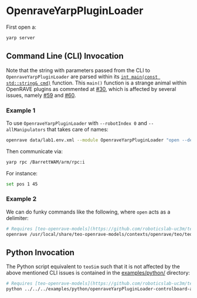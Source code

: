 # OpenraveYarpPluginLoader

First open a:
```bash
yarp server
```

## Command Line (CLI) Invocation
Note that the string with parameters passed from the CLI to `OpenraveYarpPluginLoader` are parsed within its [`int main(const std::string& cmd)`](https://github.com/roboticslab-uc3m/openrave-yarp-plugins/blob/examples-improve/libraries/OpenravePlugins/OpenraveYarpPluginLoader/OpenraveYarpPluginLoader.cpp#L57-L96) function. This `main()` function is a strange animal within OpenRAVE plugins as commented at [#30](https://github.com/roboticslab-uc3m/openrave-yarp-plugins/issues/30#issuecomment-306237545), which is affected by several issues, namely [#59](https://github.com/roboticslab-uc3m/openrave-yarp-plugins/issues/59) and [#60](https://github.com/roboticslab-uc3m/openrave-yarp-plugins/issues/60).
   
### Example 1
To use `OpenraveYarpPluginLoader` with `--robotIndex 0` and `--allManipulators` that takes care of names:
```bash
openrave data/lab1.env.xml --module OpenraveYarpPluginLoader "open --device controlboardwrapper2 --subdevice YarpOpenraveControlboard --robotIndex 0 --allManipulators"
```

Then communicate via:
```bash
yarp rpc /BarrettWAM/arm/rpc:i
```

For instance:
```bash
set pos 1 45
```


### Example 2
We can do funky commands like the following, where `open` acts as a delimiter:
```bash
# Requires [teo-openrave-models](https://github.com/roboticslab-uc3m/teo-openrave-models)
openrave /usr/local/share/teo-openrave-models/contexts/openrave/teo/teo.robot.xml --module OpenraveYarpPluginLoader "open --device controlboardwrapper2 --subdevice YarpOpenraveControlboard --robotIndex 0 --manipulatorIndex 0 open --device controlboardwrapper2 --subdevice YarpOpenraveControlboard --robotIndex 0 --manipulatorIndex 2"
```

## Python Invocation
The Python script equivalent to `teoSim` such that it is not affected by the above mentioned CLI issues is contained in the [examples/python/](../../../examples/python/) directory:
```bash
# Requires [teo-openrave-models](https://github.com/roboticslab-uc3m/teo-openrave-models)
python ../../../examples/python/openraveYarpPluginLoader-controlboard-allManipulators.py
```
